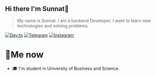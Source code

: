 ## Hi there  I'm Sunnat👋

> My name is Sunnat. I am a backend Developer, I want to learn new technologies and solving problems.

[![Dev.to](https://img.shields.io/badge/Dev.to-0A0A0A?style=for-the-badge&logo=dev.to&Color=White)](https://dev.to/sunnat_qayumov)
[![Telegram](https://img.shields.io/badge/Telegram-26A5E4?style=for-the-badge&logo=telegram&logoColor=White)](https://t.me/KayumovSunnat)
[![Instagram](https://img.shields.io/badge/Instagram-E4405F?style=for-the-badge&logo=instagram&logoColor=White)](https://1_Sunnat_Qayumov)

# 📄Me now
- 🎓 I'm student in University of Business and Science.
